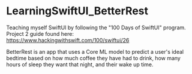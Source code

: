 # LearningSwiftUI_BetterRest

Teaching myself SwiftUI by following the "100 Days of SwiftUI" program. Project 2 guide found here: https://www.hackingwithswift.com/100/swiftui/26

BetterRest is an app that uses a Core ML model to predict a user's ideal bedtime based on how much coffee they have had to drink, how many hours of sleep they want that night, and their wake up time.
